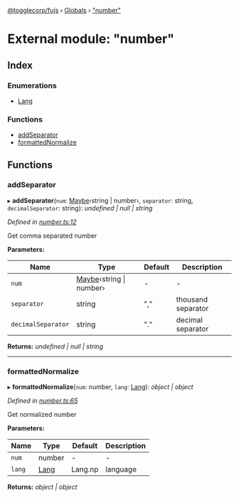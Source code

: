 [@togglecorp/fujs](../README.md) › [Globals](../globals.md) › ["number"](_number_.md)

# External module: "number"

## Index

### Enumerations

* [Lang](../enums/_number_.lang.md)

### Functions

* [addSeparator](_number_.md#addseparator)
* [formattedNormalize](_number_.md#formattednormalize)

## Functions

###  addSeparator

▸ **addSeparator**(`num`: [Maybe](_declarations_.md#maybe)‹string | number›, `separator`: string, `decimalSeparator`: string): *undefined | null | string*

*Defined in [number.ts:12](https://github.com/toggle-corp/fujs/blob/4664803/src/number.ts#L12)*

Get comma separated number

**Parameters:**

Name | Type | Default | Description |
------ | ------ | ------ | ------ |
`num` | [Maybe](_declarations_.md#maybe)‹string &#124; number› | - | - |
`separator` | string | "," | thousand separator |
`decimalSeparator` | string | "." | decimal separator  |

**Returns:** *undefined | null | string*

___

###  formattedNormalize

▸ **formattedNormalize**(`num`: number, `lang`: [Lang](../enums/_number_.lang.md)): *object | object*

*Defined in [number.ts:65](https://github.com/toggle-corp/fujs/blob/4664803/src/number.ts#L65)*

Get normalized number

**Parameters:**

Name | Type | Default | Description |
------ | ------ | ------ | ------ |
`num` | number | - | - |
`lang` | [Lang](../enums/_number_.lang.md) | Lang.np | language  |

**Returns:** *object | object*
